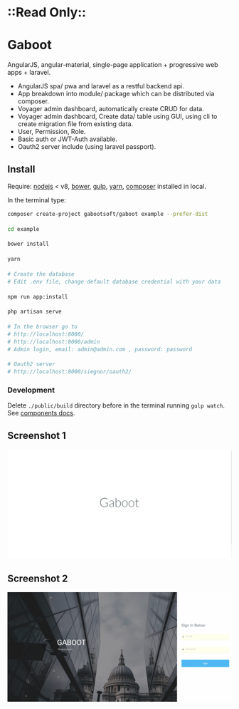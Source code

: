 # ::Read Only::

# Gaboot

AngularJS, angular-material, single-page application + progressive web apps + laravel.

- AngularJS spa/ pwa and laravel as a restful backend api.
- App breakdown into module/ package which can be distributed via composer.
- Voyager admin dashboard, automatically create CRUD for data.
- Voyager admin dashboard, Create data/ table using GUI, using cli to create migration file from existing data.
- User, Permission, Role.
- Basic auth or JWT-Auth available.
- Oauth2 server include (using laravel passport).


## Install

Require: [nodejs](https://nodejs.org/en/) < v8, [bower](https://bower.io/), [gulp](https://gulpjs.com/), [yarn](https://yarnpkg.com/en/), [composer](https://getcomposer.org/) installed in local.

In the terminal type:

```Bash
composer create-project gabootsoft/gaboot example --prefer-dist

cd example

bower install

yarn

# Create the database
# Edit .env file, change default database credential with your data

npm run app:install

php artisan serve

# In the browser go to
# http://localhost:8000/
# http://localhost:8000/admin
# Admin login, email: admin@admin.com , password: password

# Oauth2 server
# http://localhost:8000/siegnor/oauth2/
```

### Development

Delete `./public/build` directory before in the terminal running `gulp watch`.
See [components docs](http://anonymoussc.github.io/software-engineering/2017/01/18/components-docs/).

## Screenshot 1

![Screenshot 1](https://raw.githubusercontent.com/7cdn/images/gh-pages/repo/gabootsoft/1500812902584screensave.png)

## Screenshot 2

![Screenshot 2](https://raw.githubusercontent.com/7cdn/images/gh-pages/repo/gabootsoft/1500831709189screensave.png)